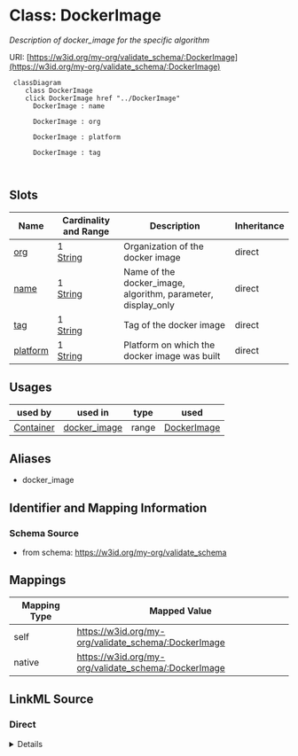

# Class: DockerImage


_Description of docker_image for the specific algorithm_





URI: [https://w3id.org/my-org/validate_schema/:DockerImage](https://w3id.org/my-org/validate_schema/:DockerImage)






```mermaid
 classDiagram
    class DockerImage
    click DockerImage href "../DockerImage"
      DockerImage : name
        
      DockerImage : org
        
      DockerImage : platform
        
      DockerImage : tag
        
      
```




<!-- no inheritance hierarchy -->


## Slots

| Name | Cardinality and Range | Description | Inheritance |
| ---  | --- | --- | --- |
| [org](org.md) | 1 <br/> [String](String.md) | Organization of the docker image | direct |
| [name](name.md) | 1 <br/> [String](String.md) | Name of the docker_image, algorithm, parameter, display_only | direct |
| [tag](tag.md) | 1 <br/> [String](String.md) | Tag of the docker image | direct |
| [platform](platform.md) | 1 <br/> [String](String.md) | Platform on which the docker image was built | direct |





## Usages

| used by | used in | type | used |
| ---  | --- | --- | --- |
| [Container](Container.md) | [docker_image](docker_image.md) | range | [DockerImage](DockerImage.md) |




## Aliases


* docker_image



## Identifier and Mapping Information







### Schema Source


* from schema: https://w3id.org/my-org/validate_schema




## Mappings

| Mapping Type | Mapped Value |
| ---  | ---  |
| self | https://w3id.org/my-org/validate_schema/:DockerImage |
| native | https://w3id.org/my-org/validate_schema/:DockerImage |







## LinkML Source

<!-- TODO: investigate https://stackoverflow.com/questions/37606292/how-to-create-tabbed-code-blocks-in-mkdocs-or-sphinx -->

### Direct

<details>
```yaml
name: DockerImage
description: Description of docker_image for the specific algorithm
from_schema: https://w3id.org/my-org/validate_schema
aliases:
- docker_image
slots:
- org
- name
- tag
- platform

```
</details>

### Induced

<details>
```yaml
name: DockerImage
description: Description of docker_image for the specific algorithm
from_schema: https://w3id.org/my-org/validate_schema
aliases:
- docker_image
attributes:
  org:
    name: org
    description: Organization of the docker image
    from_schema: https://w3id.org/my-org/validate_schema
    rank: 1000
    alias: org
    owner: DockerImage
    domain_of:
    - DockerImage
    range: string
    required: true
  name:
    name: name
    description: Name of the docker_image, algorithm, parameter, display_only
    from_schema: https://w3id.org/my-org/validate_schema
    rank: 1000
    alias: name
    owner: DockerImage
    domain_of:
    - AbstractWorkflowDetails
    - AbstractUserInterface
    - ExecFunction
    - DockerImage
    - TypeAlgorithmFromCitation
    range: string
    required: true
  tag:
    name: tag
    description: Tag of the docker image
    from_schema: https://w3id.org/my-org/validate_schema
    rank: 1000
    alias: tag
    owner: DockerImage
    domain_of:
    - DockerImage
    range: string
    required: true
  platform:
    name: platform
    description: Platform on which the docker image was built
    from_schema: https://w3id.org/my-org/validate_schema
    rank: 1000
    alias: platform
    owner: DockerImage
    domain_of:
    - DockerImage
    range: string
    required: true

```
</details>